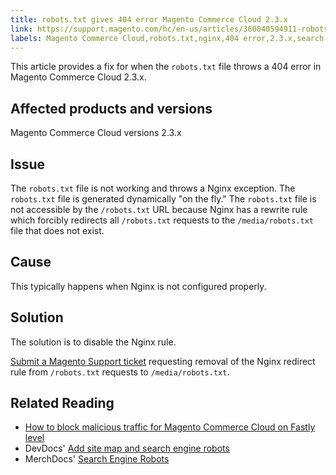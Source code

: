 ```yaml
---
title: robots.txt gives 404 error Magento Commerce Cloud 2.3.x  
link: https://support.magento.com/hc/en-us/articles/360040594911-robots-txt-gives-404-error-Magento-Commerce-Cloud-2-3-x-
labels: Magento Commerce Cloud,robots.txt,nginx,404 error,2.3.x,search engine robots,how to
---
```


<p>This article provides a fix for when the <code>robots.txt</code> file throws a 404 error in Magento Commerce Cloud 2.3.x.</p>
<h2>Affected products and versions</h2>
<p>Magento Commerce Cloud versions 2.3.x</p>
<h2>Issue</h2>
<p>The <code>robots.txt</code> file is not working and throws a Nginx exception. The <code>robots.txt</code> file is generated dynamically "on the fly." The <code>robots.txt</code> file is not accessible by the <code>/robots.txt</code> URL because Nginx has a rewrite rule which forcibly redirects all <code>/robots.txt</code> requests to the <code>/media/robots.txt</code> file that does not exist.</p>
<h2>Cause</h2>
<p>This typically happens when Nginx is not configured properly.</p>
<h2>Solution</h2>
<p>The solution is to disable the Nginx rule.</p>
<p><a href="https://support.magento.com/hc/en-us/articles/360019088251">Submit a Magento Support ticket</a> requesting removal of the Nginx redirect rule from <code>/robots.txt</code> requests to <code>/media/robots.txt</code>.</p>
<h2>Related Reading</h2>
<ul>
<li><a href="https://support.magento.com/hc/en-us/articles/360039447892">How to block malicious traffic for Magento Commerce Cloud on Fastly level</a></li>
<li>DevDocs' <a href="https://devdocs.magento.com/cloud/trouble/robots-sitemap.html">Add site map and search engine robots</a>
</li>
<li>MerchDocs' <a href="https://docs.magento.com/user-guide/marketing/search-engine-robots.html">Search Engine Robots</a>
</li>
</ul>